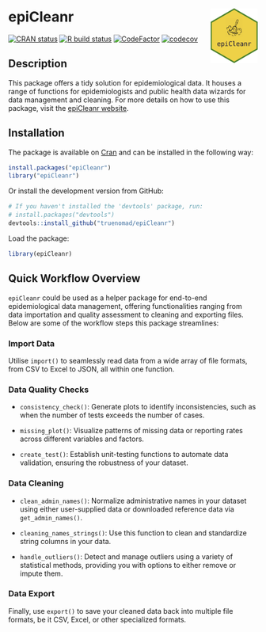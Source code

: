 # epiCleanr <img src="man/figures/logo.png" align="right" height="128" style="float:right; height:110px;"/>

<!-- badges: start -->
[![CRAN status](https://www.r-pkg.org/badges/version/epiCleanr)](https://cran.r-project.org/package=epiCleanr)
[![R build status](https://github.com/truenomad/epicleanr/workflows/R-CMD-check/badge.svg)](https://github.com/truenomad/epicleanr/actions)
[![CodeFactor](https://www.codefactor.io/repository/github/truenomad/epicleanr/badge)](https://www.codefactor.io/repository/github/truenomad/epicleanr)
[![codecov](https://codecov.io/gh/truenomad/epiCleanr/graph/badge.svg?token=F0H9LLAXAX)](https://app.codecov.io/gh/truenomad/epiCleanr?branch=main)

## Description

This package offers a tidy solution for epidemiological data. It houses
a range of functions for epidemiologists and public health data wizards
for data management and cleaning. For more details on how to use this package, visit the 
[epiCleanr website](https://truenomad.github.io/epiCleanr/articles/using_epicleanr.html).

## Installation

The package is available on [Cran](https://cran.r-project.org/web/packages/epiCleanr/) and can be installed in the following
way:

``` r
install.packages("epiCleanr")
library("epiCleanr")
```

Or install the development version from GitHub:

``` r
# If you haven't installed the 'devtools' package, run:
# install.packages("devtools")
devtools::install_github("truenomad/epiCleanr")
```

Load the package:

``` r
library(epiCleanr)
```

## Quick Workflow Overview

`epiCleanr` could be used as a helper package for end-to-end epidemiological 
data management, offering functionalities ranging from data importation and 
quality assessment to cleaning and exporting files. Below are some of the 
workflow steps this package streamlines:

### Import Data

Utilise `import()` to seamlessly read data from a wide array of file
formats, from CSV to Excel to JSON, all within one function.

### Data Quality Checks

-   `consistency_check()`: Generate plots to identify inconsistencies,
    such as when the number of tests exceeds the number of cases.

-   `missing_plot()`: Visualize patterns of missing data or reporting
    rates across different variables and factors.

-   `create_test()`: Establish unit-testing functions to automate data
    validation, ensuring the robustness of your dataset.

### Data Cleaning

-   `clean_admin_names()`: Normalize administrative names in your
    dataset using either user-supplied data or downloaded reference data
    via `get_admin_names()`.

-   `cleaning_names_strings()`: Use this function to clean and
    standardize string columns in your data.

-   `handle_outliers()`: Detect and manage outliers using a variety of
    statistical methods, providing you with options to either remove or
    impute them.

### Data Export

Finally, use `export()` to save your cleaned data back into multiple
file formats, be it CSV, Excel, or other specialized formats.
